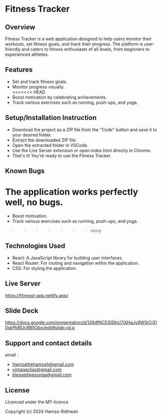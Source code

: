 # Fitness Tracker  

## Overview  

Fitness Tracker is a web application designed to help users monitor their workouts, set fitness goals, and track their progress. The platform is user-friendly and caters to fitness enthusiasts of all levels, from beginners to experienced athletes.  

## Features  

- Set and track fitness goals.  
- Monitor progress visually.  
<<<<<<< HEAD
- Boost motivation by celebrating achievements.  
- Track various exercises such as running, push-ups, and yoga.

## Setup/Installation Instruction
- Download the project as a ZIP file from the "Code" button and save it to your desired folder.
- Extract the downloaded ZIP file.
- Open the extracted folder in VSCode.
- Use the Live Server extension or open index.html directly in Chrome.
- That's it! You're ready to use the Fitness Tracker.

## Known Bugs
The application works perfectly well, no bugs.
=======
- Boost motivation.  
- Track various exercises such as running, push-ups, and yoga.  
>>>>>>> vinny

## Technologies Used  

- React: A JavaScript library for building user interfaces.  
- React Router: For routing and navigation within the application.  
- CSS: For styling the application.

## Live Server
https://fitnesst-app.netlify.app/

## Slide Deck
https://docs.google.com/presentation/d/126dfNCESI5IhU7iXHaJy9WSjCj310skPkBfJcRB5Obo/edit#slide=id.p

## Support and contact details
email : 
- Hamzathehamzah@gmail.com
- vintageclias@gmail.com
- blessedwesonga@gmail.com


## License
LIcenced under the MT-licence

Copyright (c) 2024 Hamza-Ridhwan







